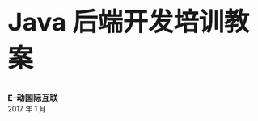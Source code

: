 <h1 style="margin-top:auto 200px;font-size:50;">Java 后端开发培训教案</h1>


<h3 style="margin:auto">E-动国际互联</h3>
<h6style="margin:auto">2017 年 1 月</h6>

